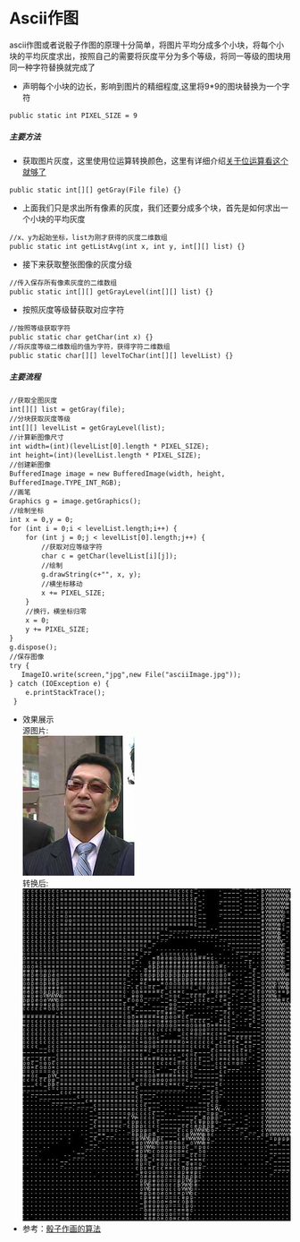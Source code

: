 ﻿# Ascii作图
ascii作图或者说骰子作图的原理十分简单，将图片平均分成多个小块，将每个小块的平均灰度求出，按照自己的需要将灰度平分为多个等级，将同一等级的图块用同一种字符替换就完成了
- 声明每个小块的边长，影响到图片的精细程度,这里将9*9的图块替换为一个字符
```
public static int PIXEL_SIZE = 9
```
##### 主要方法
- 获取图片灰度，这里使用位运算转换颜色，这里有详细介绍[关于位运算看这个就够了](https://juejin.im/post/5a5886bef265da3e38496fd5)
```
public static int[][] getGray(File file) {}
```
- 上面我们只是求出所有像素的灰度，我们还要分成多个块，首先是如何求出一个小块的平均灰度
```
//x、y为起始坐标，list为刚才获得的灰度二维数组
public static int getListAvg(int x, int y, int[][] list) {}
```
- 接下来获取整张图像的灰度分级
```
//传入保存所有像素灰度的二维数组
public static int[][] getGrayLevel(int[][] list) {}
```
- 按照灰度等级替获取对应字符
```
//按照等级获取字符
public static char getChar(int x) {}
//将灰度等级二维数组的值为字符，获得字符二维数组
public static char[][] levelToChar(int[][] levelList) {}
```
##### 主要流程
```
//获取全图灰度
int[][] list = getGray(file);
//分块获取灰度等级
int[][] levelList = getGrayLevel(list);
//计算新图像尺寸
int width=(int)(levelList[0].length * PIXEL_SIZE);
int height=(int)(levelList.length * PIXEL_SIZE);
//创建新图像
BufferedImage image = new BufferedImage(width, height, BufferedImage.TYPE_INT_RGB);
//画笔
Graphics g = image.getGraphics();
//绘制坐标
int x = 0,y = 0;
for (int i = 0;i < levelList.length;i++) {
	for (int j = 0;j < levelList[0].length;j++) {
		//获取对应等级字符
		char c = getChar(levelList[i][j]);
		//绘制
		g.drawString(c+"", x, y);
		//横坐标移动
		x += PIXEL_SIZE;
	}
	//换行，横坐标归零
	x = 0;
	y += PIXEL_SIZE;
}
g.dispose();
//保存图像
try {
   ImageIO.write(screen,"jpg",new File("asciiImage.jpg"));
} catch (IOException e) {
	e.printStackTrace();
 }
```
- 效果展示<br>
源图片:<br>
![enter image description here](https://raw.githubusercontent.com/QiuFuKang/DrawInAscii/master/DrawInAscii/sourceImage.jpg)<br>
转换后:<br>
![enter image description here](https://raw.githubusercontent.com/QiuFuKang/DrawInAscii/master/DrawInAscii/asciiImage.jpg)
- 参考：[骰子作画的算法](http://www.ruanyifeng.com/blog/2011/11/dice_portrait.html)
